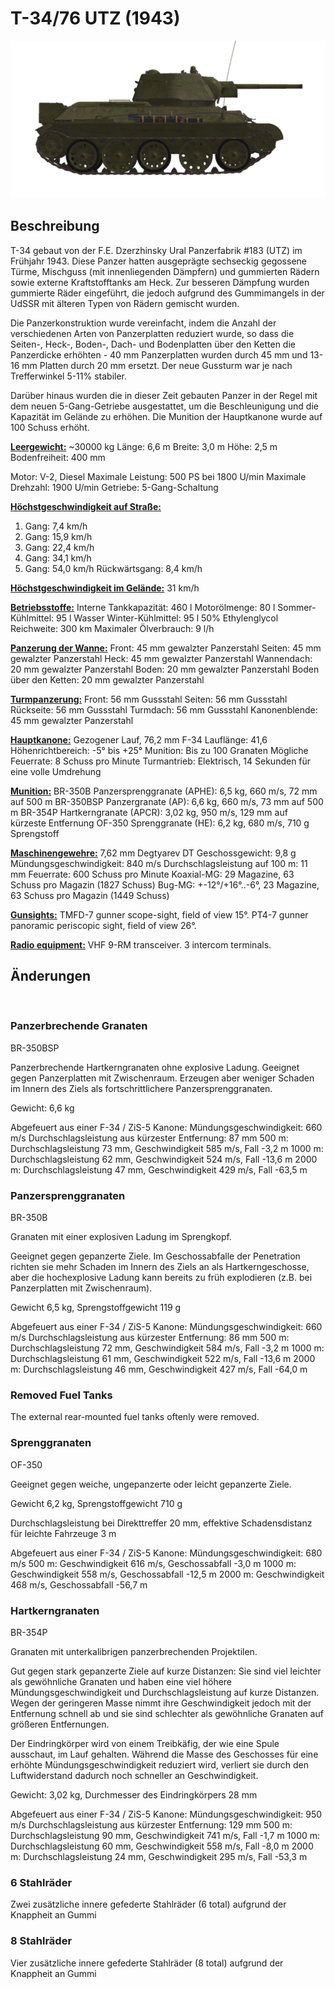 # T-34/76 UTZ (1943)

![_t34-76uvz-43](../images/_t34-76uvz-43.png)

## Beschreibung

T-34 gebaut von der F.E. Dzerzhinsky Ural Panzerfabrik #183 (UTZ) im Frühjahr 1943. Diese Panzer hatten ausgeprägte sechseckig gegossene Türme, Mischguss (mit innenliegenden Dämpfern) und gummierten Rädern sowie externe Kraftstofftanks am Heck. Zur besseren Dämpfung wurden gummierte Räder eingeführt, die jedoch aufgrund des Gummimangels in der UdSSR mit älteren Typen von Rädern gemischt wurden.

Die Panzerkonstruktion wurde vereinfacht, indem die Anzahl der verschiedenen Arten von Panzerplatten reduziert wurde, so dass die Seiten-, Heck-, Boden-, Dach- und Bodenplatten über den Ketten die Panzerdicke erhöhten - 40 mm Panzerplatten wurden durch 45 mm und 13-16 mm Platten durch 20 mm ersetzt. Der neue Gussturm war je nach Trefferwinkel 5-11% stabiler.

Darüber hinaus wurden die in dieser Zeit gebauten Panzer in der Regel mit dem neuen 5-Gang-Getriebe ausgestattet, um die Beschleunigung und die Kapazität im Gelände zu erhöhen. Die Munition der Hauptkanone wurde auf 100 Schuss erhöht.

<b><u>Leergewicht:</u></b> ~30000 kg
Länge: 6,6 m
Breite: 3,0 m
Höhe: 2,5 m
Bodenfreiheit: 400 mm

Motor: V-2, Diesel
Maximale Leistung: 500 PS bei 1800 U/min
Maximale Drehzahl: 1900 U/min
Getriebe: 5-Gang-Schaltung

<b><u>Höchstgeschwindigkeit auf Straße:</u></b>
1. Gang: 7,4 km/h
2. Gang: 15,9 km/h
3. Gang: 22,4 km/h
4. Gang: 34,1 km/h
5. Gang: 54,0 km/h
Rückwärtsgang: 8,4 km/h

<b><u>Höchstgeschwindigkeit im Gelände:</u></b> 31 km/h

<b><u>Betriebsstoffe:</u></b>
Interne Tankkapazität: 460 l
Motorölmenge: 80 l
Sommer-Kühlmittel: 95 l Wasser
Winter-Kühlmittel: 95 l 50% Ethylenglycol
Reichweite: 300 km
Maximaler Ölverbrauch: 9 l/h

<b><u>Panzerung der Wanne:</u></b>
Front: 45 mm gewalzter Panzerstahl
Seiten: 45 mm gewalzter Panzerstahl
Heck: 45 mm gewalzter Panzerstahl
Wannendach: 20 mm gewalzter Panzerstahl
Boden: 20 mm gewalzter Panzerstahl
Boden über den Ketten: 20 mm gewalzter Panzerstahl

<b><u>Turmpanzerung:</u></b>
Front: 56 mm Gussstahl
Seiten: 56 mm Gussstahl
Rückseite: 56 mm Gussstahl
Turmdach: 56 mm Gussstahl
Kanonenblende: 45 mm gewalzter Panzerstahl

<b><u>Hauptkanone:</u></b> Gezogener Lauf, 76,2 mm F-34
Lauflänge: 41,6
Höhenrichtbereich: -5° bis +25°
Munition: Bis zu 100 Granaten
Mögliche Feuerrate: 8 Schuss pro Minute
Turmantrieb: Elektrisch, 14 Sekunden für eine volle Umdrehung

<b><u>Munition:</u></b>
BR-350B Panzersprenggranate (APHE): 6,5 kg, 660 m/s, 72 mm auf 500 m
BR-350BSP Panzergranate (AP): 6,6 kg, 660 m/s, 73 mm auf 500 m
BR-354P Hartkerngranate (APCR): 3,02 kg, 950 m/s, 129 mm auf kürzeste Entfernung
OF-350 Sprenggranate (HE): 6,2 kg, 680 m/s, 710 g Sprengstoff

<b><u>Maschinengewehre:</u></b> 7,62 mm Degtyarev DT
Geschossgewicht: 9,8 g
Mündungsgeschwindigkeit: 840 m/s
Durchschlagsleistung auf 100 m: 11 mm
Feuerrate: 600 Schuss pro Minute
Koaxial-MG: 29 Magazine, 63 Schuss pro Magazin (1827 Schuss)
Bug-MG: +-12°/+16°..-6°, 23 Magazine, 63 Schuss pro Magazin (1449 Schuss)

<b><u>Gunsights:</u></b>
TMFD-7 gunner scope-sight, field of view 15°.
PT4-7 gunner panoramic periscopic sight, field of view 26°.

<b><u>Radio equipment:</u></b>
VHF 9-RM transceiver.
3 intercom terminals.


## Änderungen
﻿

### Panzerbrechende Granaten

BR-350BSP

Panzerbrechende Hartkerngranaten ohne explosive Ladung. Geeignet gegen Panzerplatten mit Zwischenraum. Erzeugen aber weniger Schaden im Innern des Ziels als fortschrittlichere Panzersprenggranaten.

Gewicht: 6,6 kg

Abgefeuert aus einer F-34 / ZiS-5 Kanone:
Mündungsgeschwindigkeit: 660 m/s 
Durchschlagsleistung aus kürzester Entfernung: 87 mm
500 m: Durchschlagsleistung 73 mm, Geschwindigkeit 585 m/s, Fall -3,2 m
1000 m: Durchschlagsleistung 62 mm, Geschwindigkeit 524 m/s, Fall -13,6 m
2000 m: Durchschlagsleistung 47 mm, Geschwindigkeit 429 m/s, Fall -63,5 m﻿

### Panzersprenggranaten

BR-350B

Granaten mit einer explosiven Ladung im Sprengkopf.

Geeignet gegen gepanzerte Ziele. Im Geschossabfalle der Penetration richten sie mehr Schaden im Innern des Ziels an als Hartkerngeschosse, aber die hochexplosive Ladung kann bereits zu früh explodieren (z.B. bei Panzerplatten mit Zwischenraum).

Gewicht 6,5 kg, Sprengstoffgewicht 119 g

Abgefeuert aus einer F-34 / ZiS-5 Kanone:
Mündungsgeschwindigkeit: 660 m/s
Durchschlagsleistung aus kürzester Entfernung: 86 mm
500 m: Durchschlagsleistung 72 mm, Geschwindigkeit 584 m/s, Fall -3,2 m
1000 m: Durchschlagsleistung 61 mm, Geschwindigkeit 522 m/s, Fall -13,6 m
2000 m: Durchschlagsleistung 46 mm, Geschwindigkeit 427 m/s, Fall -64,0 m﻿

### Removed Fuel Tanks

The external rear-mounted fuel tanks oftenly were removed.﻿

### Sprenggranaten

OF-350

Geeignet gegen weiche, ungepanzerte oder leicht gepanzerte Ziele.

Gewicht 6,2 kg, Sprengstoffgewicht 710 g

Durchschlagsleistung bei Direkttreffer 20 mm, effektive Schadensdistanz für leichte Fahrzeuge 3 m

Abgefeuert aus einer F-34 / ZiS-5 Kanone:
Mündungsgeschwindigkeit: 680 m/s
500 m: Geschwindigkeit 616 m/s, Geschossabfall -3,0 m
1000 m: Geschwindigkeit 558 m/s, Geschossabfall -12,5 m
2000 m: Geschwindigkeit 468 m/s, Geschossabfall -56,7 m﻿

### Hartkerngranaten

BR-354P

Granaten mit unterkalibrigen panzerbrechenden Projektilen.

Gut gegen stark gepanzerte Ziele auf kurze Distanzen: Sie sind viel leichter als gewöhnliche Granaten und haben eine viel höhere Mündungsgeschwindigkeit und Durchschlagsleistung auf kurze Distanzen. Wegen der geringeren Masse nimmt ihre Geschwindigkeit jedoch mit der Entfernung schnell ab und sie sind schlechter als gewöhnliche Granaten auf größeren Entfernungen.

Der Eindringkörper wird von einem Treibkäfig, der wie eine Spule ausschaut, im Lauf gehalten. Während die Masse des Geschosses für eine erhöhte Mündungsgeschwindigkeit reduziert wird, verliert sie durch den Luftwiderstand dadurch noch schneller an Geschwindigkeit.

Gewicht: 3,02 kg, Durchmesser des Eindringkörpers 28 mm

Abgefeuert aus einer F-34 / ZiS-5 Kanone:
Mündungsgeschwindigkeit: 950 m/s 
Durchschlagsleistung aus kürzester Entfernung: 129 mm
500 m: Durchschlagsleistung 90 mm, Geschwindigkeit 741 m/s, Fall -1,7 m
1000 m: Durchschlagsleistung 60 mm, Geschwindigkeit 558 m/s, Fall -8,0 m
2000 m: Durchschlagsleistung 24 mm, Geschwindigkeit 295 m/s, Fall -53,3 m﻿

### 6 Stahlräder

Zwei zusätzliche innere gefederte Stahlräder (6 total) aufgrund der Knappheit an Gummi
﻿

### 8 Stahlräder

Vier zusätzliche innere gefederte Stahlräder (8 total) aufgrund der Knappheit an Gummi
